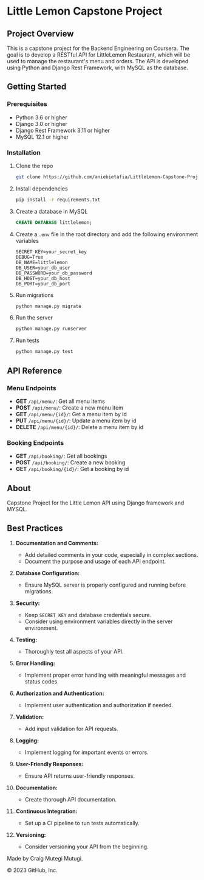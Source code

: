 # Little Lemon Capstone Project

## Project Overview

This is a capstone project for the Backend Engineering on Coursera. The goal is to develop a RESTful API for LittleLemon Restaurant, which will be used to manage the restaurant's menu and orders. The API is developed using Python and Django Rest Framework, with MySQL as the database.

## Getting Started

### Prerequisites

- Python 3.6 or higher
- Django 3.0 or higher
- Django Rest Framework 3.11 or higher
- MySQL 12.1 or higher

### Installation

1. Clone the repo

   ```bash
   git clone https://github.com/aniebietafia/LittleLemon-Capstone-Project.git
   ```

2. Install dependencies

   ```bash
   pip install -r requirements.txt
   ```

3. Create a database in MySQL

   ```sql
   CREATE DATABASE littlelemon;
   ```

4. Create a `.env` file in the root directory and add the following environment variables

   ```env
   SECRET_KEY=your_secret_key
   DEBUG=True
   DB_NAME=littlelemon
   DB_USER=your_db_user
   DB_PASSWORD=your_db_password
   DB_HOST=your_db_host
   DB_PORT=your_db_port
   ```

5. Run migrations

   ```bash
   python manage.py migrate
   ```

6. Run the server

   ```bash
   python manage.py runserver
   ```

7. Run tests

   ```bash
   python manage.py test
   ```

## API Reference

### Menu Endpoints

- **GET** `/api/menu/`: Get all menu items
- **POST** `/api/menu/`: Create a new menu item
- **GET** `/api/menu/{id}/`: Get a menu item by id
- **PUT** `/api/menu/{id}/`: Update a menu item by id
- **DELETE** `/api/menu/{id}/`: Delete a menu item by id

### Booking Endpoints

- **GET** `/api/booking/`: Get all bookings
- **POST** `/api/booking/`: Create a new booking
- **GET** `/api/booking/{id}/`: Get a booking by id

## About

Capstone Project for the Little Lemon API using Django framework and MYSQL.

## Best Practices

1. **Documentation and Comments:**
   - Add detailed comments in your code, especially in complex sections.
   - Document the purpose and usage of each API endpoint.

2. **Database Configuration:**
   - Ensure MySQL server is properly configured and running before migrations.

3. **Security:**
   - Keep `SECRET_KEY` and database credentials secure.
   - Consider using environment variables directly in the server environment.

4. **Testing:**
   - Thoroughly test all aspects of your API.

5. **Error Handling:**
   - Implement proper error handling with meaningful messages and status codes.

6. **Authorization and Authentication:**
   - Implement user authentication and authorization if needed.

7. **Validation:**
   - Add input validation for API requests.

8. **Logging:**
   - Implement logging for important events or errors.

9. **User-Friendly Responses:**
   - Ensure API returns user-friendly responses.

10. **Documentation:**
    - Create thorough API documentation.

11. **Continuous Integration:**
    - Set up a CI pipeline to run tests automatically.

12. **Versioning:**
    - Consider versioning your API from the beginning.

Made by Craig Mutegi Mutugi.

© 2023 GitHub, Inc.


